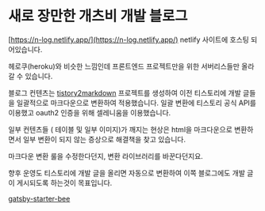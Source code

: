 
<h1> 새로 장만한 개츠비 개발 블로그 </h1>

[https://n-log.netlify.app/](https://n-log.netlify.app/) netlify 사이트에 호스팅 되어있습니다. 

헤로쿠(heroku)와 비슷한 느낌인데 프론트엔드 프로젝트만을 위한 서버리스들만 올라갈 수 있습니다.

블로그 컨텐츠는 [tistory2markdown](https://github.com/nhj7/tistory2markdown) 프로젝트를 생성하여 이전 티스토리에 개발 글들을 일괄적으로 마크다운으로 변환하여 적용했습니다. 일괄 변환에 티스토리 공식 API를 이용했고 oauth2 인증을 위해 셀레니움을 이용했습니다. 

일부 컨텐츠들 ( 테이블 및 일부 이미지)가 깨지는 현상은 html을 마크다운으로 변환하면서 일부 변환이 되지 않는 증상으로 해결책을 찾고 있습니다. 

마크다운 변환 룰을 수정한다던지, 변환 라이브러리를 바꾼다던지요.

향후 운영도 티스토리에 개발 글을 올리면 자동으로 변환하여 이쪽 블로그에도 개발 글이 게시되도록 하는것이 목표입니다.


[gatsby-starter-bee](https://github.com/JaeYeopHan/gatsby-starter-bee)